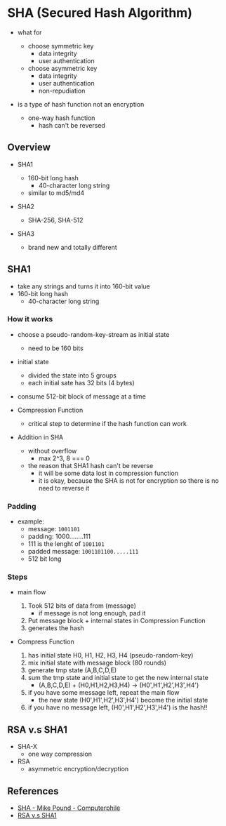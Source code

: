 # SHA (Secured Hash Algorithm)
* what for
    * choose symmetric key
        * data integrity
        * user authentication
    * choose asymmetric key
        * data integrity
        * user authentication
        * non-repudiation

* is a type of hash function not an encryption
    * one-way hash function
        * hash can't be reversed

## Overview
* SHA1
    * 160-bit long hash
        * 40-character long string
    * similar to md5/md4
* SHA2
    * SHA-256, SHA-512

* SHA3
    * brand new and totally different



## SHA1
* take any strings and turns it into 160-bit value
* 160-bit long hash
    * 40-character long string

### How it works
* choose a pseudo-random-key-stream as initial state
    * need to be 160 bits

* initial state
    * divided the state into 5 groups
    * each initial sate has 32 bits (4 bytes)

*  consume 512-bit block of message at a time

* Compression Function
    * critical step to determine if the hash function can work

* Addition in SHA
    * without overflow
        * max 2^3, 8 === 0
    * the reason that SHA1 hash can't be reverse
        * it will be some data lost in compression function
        * it is okay, because the SHA is not for encryption so there is no need to reverse it

### Padding
* example:
    * message: `1001101`
    * padding: 1000........111
    * 111 is the lenght of `1001101`
    * padded message: `1001101100.....111`
    * 512 bit long

### Steps

* main flow
    1. Took 512 bits of data from (message)
        * if message is not long enough, pad it
    2. Put message block + internal states in Compression Function
    3. generates the hash

* Compress Function
    1. has initial state H0, H1, H2, H3, H4 (pseudo-random-key)
    2. mix initial state with message block (80 rounds)
    3. generate tmp state (A,B,C,D,E)
    4. sum the tmp state and initial state to get the new internal state
        * (A,B,C,D,E) + (H0,H1,H2,H3,H4) -> (H0',H1',H2',H3',H4')
    5. if you have some message left, repeat the main flow
        * the new state (H0',H1',H2',H3',H4') become the initial state
    6. if you have no message left, (H0',H1',H2',H3',H4') is the hash!!


## RSA v.s SHA1
* SHA-X
    * one way compression
* RSA
    * asymmetric encryption/decryption


## References
* [SHA - Mike Pound - Computerphile](https://www.youtube.com/watch?v=DMtFhACPnTY)
* [RSA v.s SHA1](https://stackoverflow.com/questions/733692/sha1-vs-rsa-whats-the-difference-between-them)
